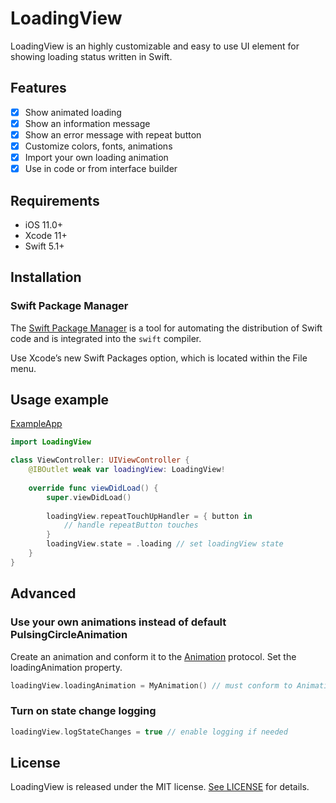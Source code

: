 # LoadingView

LoadingView is an highly customizable and easy to use UI element for showing loading status written in Swift.

## Features

- [x] Show animated loading
- [x] Show an information message
- [x] Show an error message with repeat button
- [x] Customize colors, fonts, animations
- [x] Import your own loading animation
- [x] Use in code or from interface builder

## Requirements

- iOS 11.0+
- Xcode 11+
- Swift 5.1+

## Installation
### Swift Package Manager

The [Swift Package Manager](https://swift.org/package-manager/) is a tool for automating the distribution of Swift code and is integrated into the `swift` compiler.

Use Xcode’s new Swift Packages option, which is located within the File menu.

## Usage example

[ExampleApp]()
```Swift
import LoadingView

class ViewController: UIViewController {
    @IBOutlet weak var loadingView: LoadingView!
    
    override func viewDidLoad() {
        super.viewDidLoad()
        
        loadingView.repeatTouchUpHandler = { button in
            // handle repeatButton touches
        }
        loadingView.state = .loading // set loadingView state
    }
}
```

## Advanced

### Use your own animations instead of default PulsingCircleAnimation

Create an animation and conform it to the [Animation](Sources/LoadingView/Animation.swift) protocol.
Set the loadingAnimation property.
```Swift
loadingView.loadingAnimation = MyAnimation() // must conform to Animation protocol
```

### Turn on state change logging

```Swift
loadingView.logStateChanges = true // enable logging if needed
```

## License

LoadingView is released under the MIT license. [See LICENSE](LICENSE) for details.

